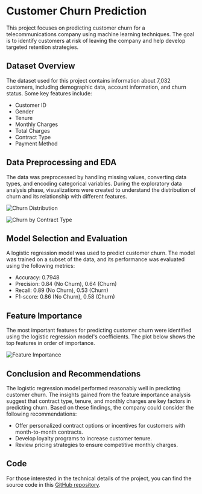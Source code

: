 # Customer Churn Prediction

This project focuses on predicting customer churn for a telecommunications company using machine learning techniques. The goal is to identify customers at risk of leaving the company and help develop targeted retention strategies.

## Dataset Overview

The dataset used for this project contains information about 7,032 customers, including demographic data, account information, and churn status. Some key features include:

- Customer ID
- Gender
- Tenure
- Monthly Charges
- Total Charges
- Contract Type
- Payment Method

## Data Preprocessing and EDA

The data was preprocessed by handling missing values, converting data types, and encoding categorical variables. During the exploratory data analysis phase, visualizations were created to understand the distribution of churn and its relationship with different features.

![Churn Distribution](path/to/churn_distribution.png)

![Churn by Contract Type](path/to/churn_by_contract_type.png)

## Model Selection and Evaluation

A logistic regression model was used to predict customer churn. The model was trained on a subset of the data, and its performance was evaluated using the following metrics:

- Accuracy: 0.7948
- Precision: 0.84 (No Churn), 0.64 (Churn)
- Recall: 0.89 (No Churn), 0.53 (Churn)
- F1-score: 0.86 (No Churn), 0.58 (Churn)

## Feature Importance

The most important features for predicting customer churn were identified using the logistic regression model's coefficients. The plot below shows the top features in order of importance.

![Feature Importance](path/to/feature_importance.png)

## Conclusion and Recommendations

The logistic regression model performed reasonably well in predicting customer churn. The insights gained from the feature importance analysis suggest that contract type, tenure, and monthly charges are key factors in predicting churn. Based on these findings, the company could consider the following recommendations:

- Offer personalized contract options or incentives for customers with month-to-month contracts.
- Develop loyalty programs to increase customer tenure.
- Review pricing strategies to ensure competitive monthly charges.

## Code

For those interested in the technical details of the project, you can find the source code in this [GitHub repository](https://github.com/yourusername/your-repo).

